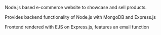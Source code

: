 Node.js based e-commerce website to showcase and sell products.

Provides backend functionality of Node.js with MongoDB and Express.js

Frontend rendered with EJS on Express.js, features an email function
